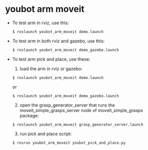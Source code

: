 # youbot arm moveit

- To test arm in rviz, use this:
	```
	$ roslaunch youbot_arm_moveit demo.launch
	```

- To test arm in both rviz and gazebo, use this:
	```
	$ roslaunch youbot_arm_moveit demo_gazebo.launch
	```

- To test arm pick and place, use these:
	1. load the arm in rviz or gazebo:
	```
	$ roslaunch youbot_arm_moveit demo.launch
	```
	or
	```
	$ roslaunch youbot_arm_moveit demo_gazebo.launch
	```
 	2. open the grasp_generator_server that runs the moveit_simple_grasps_server node of moveit_simple_grasps package: 
	```
	$ roslaunch youbot_arm_moveit grasp_generator_server.launch
	```
	3. run pick and place script:
	```
	$ rosrun youbot_arm_moveit youbot_pick_and_place.py
	```

